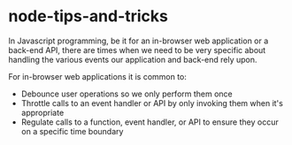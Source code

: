 # node-tips-and-tricks

In Javascript programming, be it for an in-browser web application or a back-end API, there are times when we need to be very specific about handling the various events our application and back-end rely upon.

For in-browser web applications it is common to:

* Debounce user operations so we only perform them once
* Throttle calls to an event handler or API by only invoking them when it's appropriate
* Regulate calls to a function, event handler, or API to ensure they occur on a specific time boundary